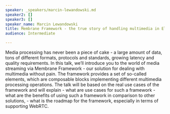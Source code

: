 ```yaml
---
speaker: _speakers/marcin-lewandowski.md
speaker2: []
speaker3: []
speaker_name: Marcin Lewandowski
title: Membrane Framework - the true story of handling multimedia in Elixir
audience: Intermediate

---
```

Media processing has never been a piece of cake - a large amount of data, tons of different formats, protocols and standards, growing latency and quality requirements. In this talk, we’ll introduce you to the world of media streaming via Membrane Framework - our solution for dealing with multimedia without pain. The framework provides a set of so-called elements, which are composable blocks implementing different multimedia processing operations. The talk will be based on the real use cases of the framework and will explain - what are use cases for such a framework - what are the benefits of using such a framework in comparison to other solutions, - what is the roadmap for the framework, especially in terms of supporting WebRTC.